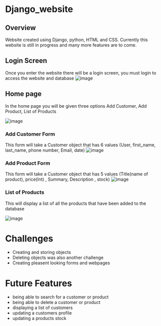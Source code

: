 # Django_website

## Overview
Website created using Django, python, HTML and CSS. Currently this website is still in progress and many more features are to come.


## Login Screen
Once you enter the website there will be a login screen, you must login to access the website and database
![image](https://user-images.githubusercontent.com/40302667/138660403-865f571f-0da9-4a61-b2aa-b672be4e71bf.png)

## Home page
In the home page you will be given three options Add Customer, Add Product, List of Products

![image](https://user-images.githubusercontent.com/40302667/138661145-f4ca13e5-4593-4f06-b3a4-0100557d2818.png)

### Add Customer Form
This form will take a Customer object that has 6 values (User, first_name, last_name, phone number, Email, date)
![image](https://user-images.githubusercontent.com/40302667/138661210-33797322-c214-4d36-8b86-3ee8166bcefa.png)

### Add Product Form
This form will take a Customer object that has 5 values (Title(name of product), price(Int) , Summary, Description , stock)
![image](https://user-images.githubusercontent.com/40302667/138661609-722d0cdd-f12c-45b9-a228-af614666492e.png)

### List of Products 
This will display a list of all the products that have been added to the database

![image](https://user-images.githubusercontent.com/40302667/138662251-f724d61b-6068-425b-8b22-ca39ad311044.png)

# Challenges
* Creating and storing objects
* Deleting objects was also another challenge
* Creating pleasent looking forms and webpages

# Future Features
* being able to search for a customer or product
* being able to delete a customer or product
* displaying a list of customers
* updating a customers profile
* updating a products stock

